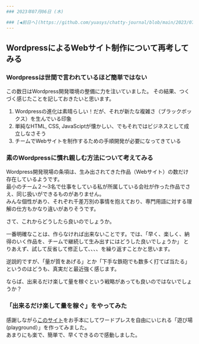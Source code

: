 ```yaml
---
### 2023年07月06日 (木)

### [◀️前日へ](https://github.com/yuasys/chatty-journal/blob/main/2023/07/2023-07-05.md)&emsp;&emsp;&emsp;&emsp;[翌日へ▶️](https://github.com/yuasys/chatty-journal/blob/main/2023/07/2023-07-07.md)
---
```


## WordpressによるWebサイト制作について再考してみる

### Wordpressは世間で言われているほど簡単ではない

この数日はWordpress開発環境の整備に力を注いていました。 
その結果、つくづく感じたことを記しておきたいと思います。

1. Wordpressの進化は素晴らしい！だが、それが新たな複雑さ（ブラックボックス）を生んでいる印象
2. 単純なHTML, CSS, JavaSciptが懐かしい、でもそれではビジネスとして成立しなさそう
3. チームでWebサイトを制作するための手順開発が必要になってきている

### 素のWordpressに慣れ親しむ方法について考えてみる

Wordpress開発現場の条項は、生み出されてきた作品（Webサイト）の数だけ存在しているようです。  
最小のチーム２～3名で仕事をしている私が所属している会社が作った作品でさえ、同じ扱いができるものがありません。  
みんな個性があり、それぞれ千差万別の事情を抱えており、専門用語に対する理解の仕方もかなり違いがありそうです。

さて、これからどうしたら良いのでしょうか。  

一番明確なことは、作らなければ出来ないことです。では、「早く、楽しく、納得のいく作品を、チームで継続して生み出すにはどうした良いでしょうか」 
とりあえず、試して反省して修正して、、、、を繰り返すことかと思います。



逆説的ですが、「量が質をあげる」とか「下手な鉄砲でも数多く打てば当たる」というのはどうも、真実だと最近強く感じます。

ならば、出来るだけ楽して量を稼ぐという戦略があっても良いのではないでしょうか？

### 「出来るだけ楽して量を稼ぐ」をやってみた

感謝しながら[このサイト]([出来るだけ楽して量を稼ぐ](https://prograshi.com/wordpress/docker-wordpress/)https://prograshi.com/wordpress/docker-wordpress/)をお手本にしてワードプレスを自由にいじれる「遊び場(playground）」を作ってみました。  
あまりにも楽で、簡単で、早くできるので感動しました。

